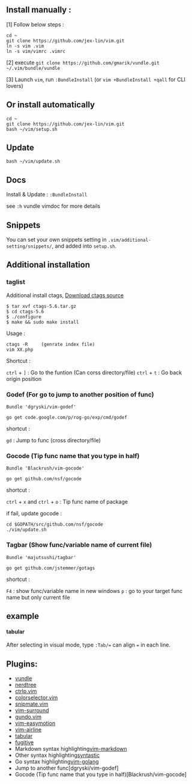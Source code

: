 ## Install manually :

[1] Follow below steps :

    cd ~
    git clone https://github.com/jex-lin/vim.git
    ln -s vim .vim
    ln -s vim/vimrc .vimrc

[2] execute `git clone https://github.com/gmarik/vundle.git ~/.vim/bundle/vundle`

[3] Launch `vim`, run `:BundleInstall` (or `vim +BundleInstall +qall` for CLI lovers)

## Or install automatically

    cd ~
    git clone https://github.com/jex-lin/vim.git
    bash ~/vim/setup.sh

## Update

    bash ~/vim/update.sh

## Docs

Install & Update : `:BundleInstall`

see `:h` vundle vimdoc for more details

## Snippets

You can set your own snippets setting in `.vim/additional-setting/snippets/`, and added into `setup.sh`.

## Additional installation

### taglist

Additional install ctags, [Download ctags source](http://ctags.sourceforge.net/)

    $ tar xvf ctags-5.6.tar.gz
    $ cd ctags-5.6
    $ ./configure
    $ make && sudo make install

Usage :

    ctags -R     (genrate index file)
    vim XX.php

Shortcut :

`ctrl` + `]` : Go to the funtion (Can corss directory/file)
`ctrl` + `t` : Go back origin position

### Godef (For go to jump to another position of func)

    Bundle 'dgryski/vim-godef'

    go get code.google.com/p/rog-go/exp/cmd/godef

shortcut :

`gd` : Jump to func (cross directory/file)

### Gocode (Tip func name that you type in half)

    Bundle 'Blackrush/vim-gocode'

    go get github.com/nsf/gocode

shortcut :

`ctrl` + `x` and `ctrl` + `o` : Tip func name of package

if fail, update gocode :

    cd $GOPATH/src/github.com/nsf/gocode
    ./vim/update.sh

### Tagbar (Show func/variable name of current file)

    Bundle 'majutsushi/tagbar'

    go get github.com/jstemmer/gotags

shortcut :

`F4` : show func/variable name in new windows
`p` :  go to your target func name but only current file

## example

#### tabular

After selecting in visual mode, type `:Tab/=` can align `=` in each line.

## Plugins:

* [vundle](https://github.com/gmarik/vundle)
* [nerdtree](https://github.com/scrooloose/nerdtree)
* [ctrlp.vim](https://github.com/kien/ctrlp.vim)
* [colorselector.vim](https://github.com/c9s/colorselector.vim)
* [snipmate.vim](https://github.com/msanders/snipmate.vim)
* [vim-surround](https://github.com/tpope/vim-surround)
* [gundo.vim](https://github.com/sjl/gundo.vim)
* [vim-easymotion](https://github.com/Lokaltog/vim-easymotion)
* [vim-airline](https://github.com/bling/vim-airline)
* [tabular](https://github.com/godlygeek/tabular)
* [fugitive](https://github.com/tpope/vim-fugitive)
* Markdown syntax highlighting[vim-markdown](https://github.com/plasticboy/vim-markdown.git)
* Other syntax highlighting[syntastic](https://github.com/scrooloose/syntastic.git)
* Go syntax highlighting[vim-golang](https://github.com/jnwhiteh/vim-golang.git)
* Jump to another func[dgryski/vim-godef]
* Gocode (Tip func name that you type in half)[Blackrush/vim-gocode]

